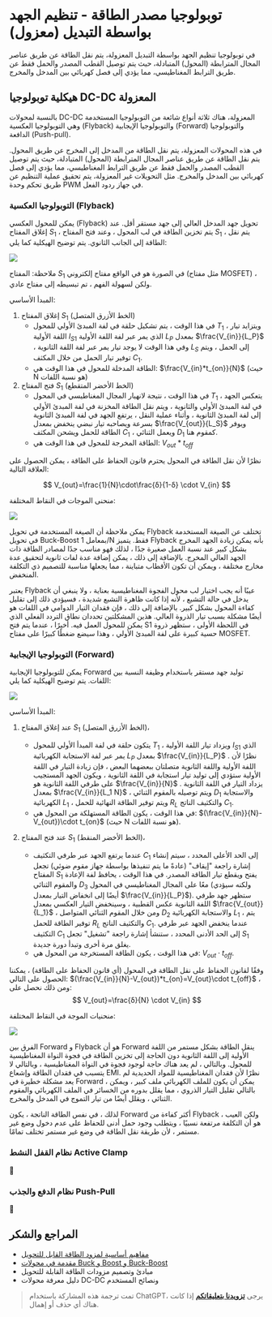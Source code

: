 # توبولوجيا مصدر الطاقة - تنظيم الجهد بواسطة التبديل (معزول)

في توبولوجيا تنظيم الجهد بواسطة التبديل المعزولة، يتم نقل الطاقة عن طريق عناصر المجال المترابطة (المحول) المتبادلة، حيث يتم توصيل القطب المصدر والحمل فقط عن طريق الترابط المغناطيسي، مما يؤدي إلى فصل كهربائي بين المدخل والمخرج.

## هيكلية توبولوجيا DC-DC المعزولة

بالنسبة لمحولات DC-DC المعزولة، هناك ثلاثة أنواع شائعة من التوبولوجيا المستخدمة وهي التوبولوجيا العكسية (Flyback) والتوبولوجيا الإيجابية (Forward) والتوبولوجيا الدافعة (Push-pull).

في هذه المحولات المعزولة، يتم نقل الطاقة من المدخل إلى المخرج عن طريق المحول. يتم نقل الطاقة عن طريق عناصر المجال المترابطة (المحول) المتبادلة، حيث يتم توصيل القطب المصدر والحمل فقط عن طريق الترابط المغناطيسي، مما يؤدي إلى فصل كهربائي بين المدخل والمخرج. مثل التحويلات غير المعزولة، يتم تحقيق عملية التنظيم عن طريق تحكم وحدة PWM في جهاز ردود الفعل.

### التوبولوجيا العكسية (Flyback)

يمكن للمحول العكسي (Flyback) تحويل جهد المدخل العالي إلى جهد مستقر أقل. عند إغلاق المفتاح $S_1$ ، يتم تخزين الطاقة في لب المحول ، وعند فتح المفتاح $S_1$ ، يتم نقل الطاقة إلى الجانب الثانوي. يتم توضيح الهيكلية كما يلي:

![](https://img.wiki-power.com/d/wiki-media/img/20220112140923.png)

ملاحظة: المفتاح $S_1$ في الصورة هو في الواقع مفتاح إلكتروني (مثل مفتاح MOSFET) ، ولكن لسهولة الفهم ، تم تبسيطه إلى مفتاح عادي.

المبدأ الأساسي:

1. إغلاق المفتاح $S_1$ (الخط الأزرق المتصل)
   - في هذا الوقت ، يتم تشكيل حلقة في لفة المبدئ الأولي للمحول $T_1$ ، ويتزايد تيار اللفة الأولية $I_{S1}$ الذي يمر عبر لفة اللفة الأولية $L_P$ بمعدل $\frac{V_{in}}{L_P}$ ، وفي هذا الوقت لا يوجد تيار يمر عبر لفة اللفة الثانوية $L_S$ إلى الحمل ، ويتم توفير تيار الحمل من خلال المكثف $C_1$.
   - الطاقة المدخلة للمحول في هذا الوقت هي: $\frac{V_{in}*t_{on}}{N}$ (حيث N هو نسبة اللفات)
2. فتح المفتاح $S_1$ (الخط الأخضر المتقطع)
   - في هذا الوقت ، نتيجة لانهيار المجال المغناطيسي في المحول $T_1$ ، يتعكس الجهد في لفة المبدئ الأولي والثانوية ، ويتم نقل الطاقة المخزنة في لفة المبدئ الأولي إلى لفة المبدئ الثانوية ، وأثناء عملية النقل ، يرتفع الجهد في لفة المبدئ الثانوية بسرعة ويصاحبه تيار نبضي ينخفض بمعدل $\frac{V_{out}}{L_S}$ ويوفر الطاقة للحمل ويشحن المكثف $C_1$ ، ويعمل الثنائي $D_1$ كمقوم هنا.
   - الطاقة المخرجة للمحول في هذا الوقت هي: $V_{out}*t_{off}$

نظرًا لأن نقل الطاقة في المحول يحترم قانون الحفاظ على الطاقة ، يمكن الحصول على العلاقة التالية:

$$
V_{out}=\frac{1}{N}\cdot\frac{δ}{1-δ} \cdot V_{in}
$$

منحنى الموجات في النقاط المختلفة:

![](https://img.wiki-power.com/d/wiki-media/img/20220112172946.png)

يمكن ملاحظة أن الصيغة المستخدمة في تحويل Flyback تختلف عن الصيغة المستخدمة في تحويل Buck-Boost بمعامل 1/N فقط. يتميز Flyback بأنه يمكن زيادة الجهد المخرج بشكل كبير عند نسبة العمل صغيرة جدًا ، لذلك فهو مناسب جدًا لمصادر الطاقة ذات الجهد العالي المخرج. بالإضافة إلى ذلك ، يمكن إضافة عدة لفات ثانوية لتحقيق عدة مخارج مختلفة ، ويمكن أن تكون الأقطاب متباينة ، مما يجعلها مناسبة للتصميم ذي التكلفة المنخفض.

يعتبر Flyback عيبًا أنه يجب اختيار لب محول الفجوة المغناطيسية بعناية ، ولا ينبغي أن يدخل في حالة التشبع ، لأنه إذا كانت ظاهرة التشبع شديدة ، فسيؤدي ذلك إلى تقليل كفاءة المحول بشكل كبير. بالإضافة إلى ذلك ، فإن فقدان التيار الدوامي في اللفات هو أيضًا مشكلة بسبب تيار الذروة العالي. هذين المشكلتين تحددان نطاق التردد الفعلي الذي يمكن للمحول العمل فيه. أخيرًا ، عندما يتم فتح S1 في اللحظة الأولى ، ستظهر ذروة حسية كبيرة على لفة المبدئ الأولي ، وهذا سيضع ضغطًا كبيرًا على مفتاح MOSFET.

### التوبولوجيا الإيجابية (Forward)

يمكن للتوبولوجيا الإيجابية Forward توليد جهد مستقر باستخدام وظيفة النسبة بين اللفات. يتم توضيح الهيكلية كما يلي:

![](https://img.wiki-power.com/d/wiki-media/img/20220707092211.png)

المبدأ الأساسي:

1. عند إغلاق المفتاح $S_1$ (الخط الأزرق المتصل)،
   - يتكون حلقة في لفة المبدأ الأولي للمحول $T_1$ ، ويزداد تيار اللفة الأولية $I_{S1}$ الذي يمر عبر لفة الاستجابة الكهربائية $L_P$ بمعدل $\frac{V_{in}}{L_P}$ . نظرًا لأن اللفة الأولية واللفة الثانوية متصلتان ببعضهما البعض ، فإن زيادة التيار في اللفة الأولية ستؤدي إلى توليد تيار استجابة في اللفة الثانوية ، ويكون الجهد المستجيب على طرفي اللفة الثانوية هو $\frac{V_{in}}{N}$ . يزداد التيار في اللفة الثانوية بمعدل $\frac{V_{in}}{L_1 N}$ ، ويتم توصيله بالمقوم الثنائي $D_1$ والاستجابة الكهربائية $L_1$ ، ويتم توفير الطاقة النهائية للحمل $R_L$ والتكثيف الناتج $C_1$.
   - في هذا الوقت ، يكون الطاقة المستهلكة من المحول هي: $(\frac{V_{in}}{N}-V_{out})\cdot t_{on}$ (حيث N هو نسبة اللفات).

2. عند فتح المفتاح $S_1$ (الخط الأخضر المنقط)،
   - عندما يرتفع الجهد عبر طرفي التكثيف $C_1$ إلى الحد الأعلى المحدد ، سيتم إنشاء إشارة راجعة "إيقاف" (عادةً ما يتم تنفيذها بواسطة جهاز مقوم ضوئي) تجعل المفتاح $S_1$ يفتح ويقطع تيار الطاقة المصدر. في هذا الوقت ، يحافظ لفة الإعادة والمقوم الثنائي $D_3$ معًا على المجال المغناطيسي في المحول (ولكنه سيؤدي أيضًا إلى انخفاض التيار بمعدل $\frac{V_{in}}{L_P}$). ستظهر جهد طرفي اللفة الثانوية عكس القطبية ، وسينخفض التيار العكسي بمعدل $\frac{V_{out}}{L_1}$ ، ومن خلال المقوم الثنائي المتواصل $D_2$ والاستجابة الكهربائية $L_1$ ، يتم توفير الطاقة للحمل $R_L$ والتكثيف الناتج $C_1$. عندما ينخفض الجهد عبر طرفي التكثيف $C_1$ إلى الحد الأدنى المحدد ، ستنشأ إشارة راجعة "تشغيل" تجعل $S_1$ يغلق مرة أخرى وتبدأ دورة جديدة.
   - في هذا الوقت ، يكون الطاقة المستخرجة من المحول هي: $V_{out}\cdot t_{off}$.

وفقًا لقانون الحفاظ على نقل الطاقة في المحول (أي قانون الحفاظ على الطاقة) ، يمكننا الحصول على التالي:
$(\frac{V_{in}}{N}-V_{out})*t_{on}=V_{out}\cdot t_{off}$ ، ومن ذلك نحصل على:
$$
V_{out}=\frac{δ}{N} \cdot V_{in}
$$

منحنيات الموجة في النقاط المختلفة:

![](https://img.wiki-power.com/d/wiki-media/img/20220707143854.png)

الفرق بين Forward و Flyback هو أن Forward ينقل الطاقة بشكل مستمر من اللفة الأولية إلى اللفة الثانوية دون الحاجة إلى تخزين الطاقة في فجوة النواة المغناطيسية للمحول. وبالتالي ، لم يعد هناك حاجة لوجود فجوة في النواة المغناطيسية ، وبالتالي لا يتسبب في فقدان الطاقة وإشعاع EMI. نظرًا لأن فقدان المغناطيسية للمواد الحديدية لم يعد مشكلة خطيرة في Forward ، يمكن أن يكون للملف الكهربائي ملف كبير ، ويمكن بالتالي تقليل التيار الذروي ، مما يقلل بدوره من الخسائر في الملف الكهربائي والمقوم الثنائي ، ويقلل أيضًا من تيار التموج في المدخل والمخرج.

لذلك ، في نفس الطاقة الناتجة ، يكون Forward أكثر كفاءة من Flyback ، ولكن العيب هو أن التكلفة مرتفعة نسبيًا ، ويتطلب وجود حمل أدنى للحفاظ على عدم دخول وضع غير مستمر ، لأن طريقة نقل الطاقة في وضع غير مستمر تختلف تمامًا.

### نظام القفل النشط Active Clamp

🚧

### نظام الدفع والجذب Push-Pull

🚧

## المراجع والشكر

- [مفاهيم أساسية لمزود الطاقة القابل للتحويل](https://www.ti.com.cn/cn/lit/an/zhct203/zhct203.pdf)
- [مقدمة في محولات Buck و Boost و Buck-Boost](https://recom-power.com/zh/rec-n-an-introduction-to-buck,-boost,-and-buck!sboost-converters-131.html?0)
- مبادئ وتصميم مزودات الطاقة القابلة للتحويل
- دليل معرفة محولات DC-DC ونصائح المستخدم

> تمت ترجمة هذه المشاركة باستخدام ChatGPT، يرجى [**تزويدنا بتعليقاتكم**](https://github.com/linyuxuanlin/Wiki_MkDocs/issues/new) إذا كانت هناك أي حذف أو إهمال.